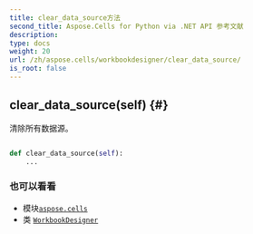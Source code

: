 ```yaml
---
title: clear_data_source方法
second_title: Aspose.Cells for Python via .NET API 参考文献
description:
type: docs
weight: 20
url: /zh/aspose.cells/workbookdesigner/clear_data_source/
is_root: false
---
```

##  clear_data_source(self) {#}
清除所有数据源。



```python

def clear_data_source(self):
    ...
```





### 也可以看看
* 模块[`aspose.cells`](../../)
* 类 [`WorkbookDesigner`](/cells/python-net/zh/aspose.cells/workbookdesigner)
